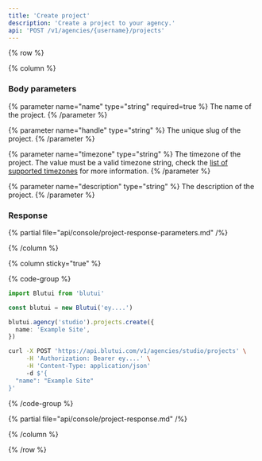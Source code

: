 ```yaml
---
title: 'Create project'
description: 'Create a project to your agency.'
api: 'POST /v1/agencies/{username}/projects'
---
```


{% row %}

{% column %}
### Body parameters

{% parameter name="name" type="string" required=true %}
The name of the project.
{% /parameter %}

{% parameter name="handle" type="string" %}
The unique slug of the project.
{% /parameter %}

{% parameter name="timezone" type="string" %}
The timezone of the project. The value must be a valid timezone string, check the [list of supported timezones](/api/timezones) for more information.
{% /parameter %}

{% parameter name="description" type="string" %}
The description of the project.
{% /parameter %}

### Response

{% partial file="api/console/project-response-parameters.md" /%}

{% /column %}

{% column sticky="true" %}

{% code-group %}

```ts {% process=false filename="Node.js" %}
import Blutui from 'blutui'

const blutui = new Blutui('ey....')

blutui.agency('studio').projects.create({
  name: 'Example Site',
})
```

```bash {% process=false filename="cURL" %}
curl -X POST 'https://api.blutui.com/v1/agencies/studio/projects' \
     -H 'Authorization: Bearer ey....' \
     -H 'Content-Type: application/json'
     -d $'{
  "name": "Example Site"
}'
```

{% /code-group %}

{% partial file="api/console/project-response.md" /%}

{% /column %}

{% /row %}
